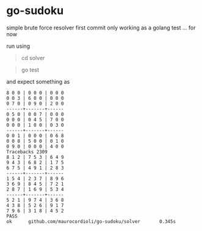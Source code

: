 # go-sudoku

simple brute force resolver
first commit only working as a golang test ... for now

run using
>cd solver

>go test

and expect something as
```
8 0 0 | 0 0 0 | 0 0 0
0 0 3 | 6 0 0 | 0 0 0
0 7 0 | 0 9 0 | 2 0 0
------+-------+------
0 5 0 | 0 0 7 | 0 0 0
0 0 0 | 0 4 5 | 7 0 0
0 0 0 | 1 0 0 | 0 3 0
------+-------+------
0 0 1 | 0 0 0 | 0 6 8
0 0 8 | 5 0 0 | 0 1 0
0 9 0 | 0 0 0 | 4 0 0
Tracebacks 2309
8 1 2 | 7 5 3 | 6 4 9
9 4 3 | 6 8 2 | 1 7 5
6 7 5 | 4 9 1 | 2 8 3
------+-------+------
1 5 4 | 2 3 7 | 8 9 6
3 6 9 | 8 4 5 | 7 2 1
2 8 7 | 1 6 9 | 5 3 4
------+-------+------
5 2 1 | 9 7 4 | 3 6 8
4 3 8 | 5 2 6 | 9 1 7
7 9 6 | 3 1 8 | 4 5 2
PASS
ok      github.com/maurocordioli/go-sudoku/solver       0.345s

